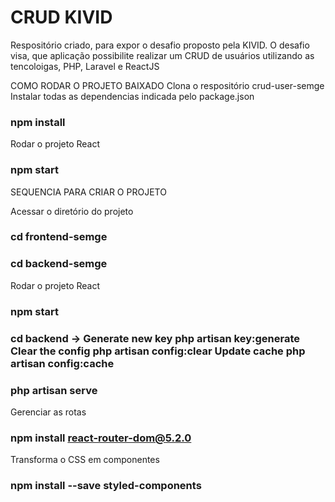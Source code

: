 # CRUD KIVID
Respositório criado, para expor o desafio proposto pela KIVID. O desafio visa, que aplicação possibilite realizar um CRUD de usuários utilizando as tencoloigas, PHP, Laravel e ReactJS

COMO RODAR O PROJETO BAIXADO
Clona o respositório crud-user-semge
Instalar todas as dependencias indicada pelo package.json
### npm install

Rodar o projeto React 
### npm start


SEQUENCIA PARA CRIAR O PROJETO

Acessar o diretório do projeto
### cd frontend-semge
### cd backend-semge

Rodar o projeto React 
### npm start
### cd backend -> Generate new key php artisan key:generate Clear the config php artisan config:clear Update cache php artisan config:cache
### php artisan serve

Gerenciar as rotas
### npm install react-router-dom@5.2.0

Transforma o CSS em componentes
### npm install --save styled-components
